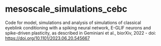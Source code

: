 # mesoscale_simulations_cebc
Code for model, simulations and analysis of simulations of classical eyeblink conditioning with a spiking neural network, E-GLIF neurons and spike-driven plasticity, as described in Geminiani et al., biorXiv, 2022 - doi: https://doi.org/10.1101/2023.06.20.545667
